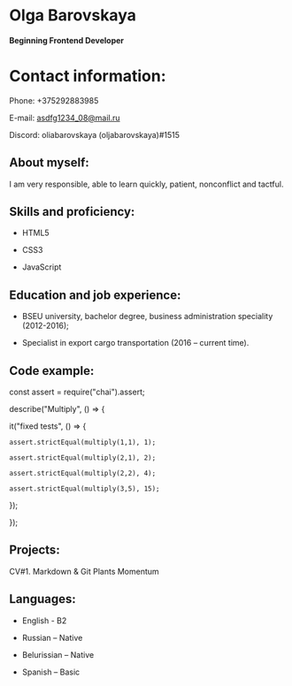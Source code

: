 # Olga Barovskaya 

#### Beginning Frontend Developer 

 
**Contact information:**
==================

Phone: +375292883985 

E-mail: asdfg1234_08@mail.ru 

Discord: oliabarovskaya (oljabarovskaya)#1515 
 

**About myself:**
------------------------

I am very responsible, able to learn quickly, patient, nonconflict and tactful.  

**Skills and proficiency:**
------------------------

* HTML5 

* CSS3
 
* JavaScript

 
**Education and job experience:**
--------------------------

* BSEU university, bachelor degree, business administration speciality (2012-2016); 

* Specialist in export cargo transportation (2016 – current time). 

 

**Code example:**
----------------------

const assert = require("chai").assert; 

 describe("Multiply", () => { 

  it("fixed tests", () => { 

    assert.strictEqual(multiply(1,1), 1); 

    assert.strictEqual(multiply(2,1), 2); 

    assert.strictEqual(multiply(2,2), 4); 

    assert.strictEqual(multiply(3,5), 15);    

  }); 

}); 

 
**Projects:**
--------------------------

CV#1. Markdown & Git 
Plants
Momentum

**Languages:**
---------------------------

* English - B2 

* Russian – Native 

* Belurissian – Native 

* Spanish – Basic 
